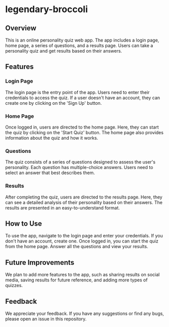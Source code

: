 # legendary-broccoli

## Overview
This is an online personality quiz web app. The app includes a login page, home page, a series of questions, and a results page. Users can take a personality quiz and get results based on their answers.

## Features

### Login Page
The login page is the entry point of the app. Users need to enter their credentials to access the quiz. If a user doesn't have an account, they can create one by clicking on the 'Sign Up' button.

### Home Page
Once logged in, users are directed to the home page. Here, they can start the quiz by clicking on the 'Start Quiz' button. The home page also provides information about the quiz and how it works.

### Questions
The quiz consists of a series of questions designed to assess the user's personality. Each question has multiple-choice answers. Users need to select an answer that best describes them.

### Results
After completing the quiz, users are directed to the results page. Here, they can see a detailed analysis of their personality based on their answers. The results are presented in an easy-to-understand format.

## How to Use
To use the app, navigate to the login page and enter your credentials. If you don't have an account, create one. Once logged in, you can start the quiz from the home page. Answer all the questions and view your results.

## Future Improvements
We plan to add more features to the app, such as sharing results on social media, saving results for future reference, and adding more types of quizzes.

## Feedback
We appreciate your feedback. If you have any suggestions or find any bugs, please open an issue in this repository.


